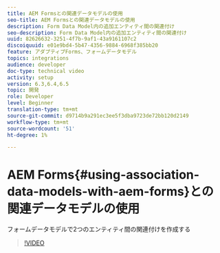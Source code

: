 ```yaml
---
title: AEM Formsとの関連データモデルの使用
seo-title: AEM Formsとの関連データモデルの使用
description: Form Data Model内の追加エンティティ間の関連付け
seo-description: Form Data Model内の追加エンティティ間の関連付け
uuid: 82626632-3251-4f7b-9af1-43a9161107c2
discoiquuid: e01e9bd4-5b47-4356-9884-6968f385bb20
feature: アダプティブForms、フォームデータモデル
topics: integrations
audience: developer
doc-type: technical video
activity: setup
version: 6.3,6.4,6.5
topic: 開発
role: Developer
level: Beginner
translation-type: tm+mt
source-git-commit: d9714b9a291ec3ee5f3dba9723de72bb120d2149
workflow-type: tm+mt
source-wordcount: '51'
ht-degree: 1%

---
```



# AEM Forms{#using-association-data-models-with-aem-forms}との関連データモデルの使用

フォームデータモデルで2つのエンティティ間の関連付けを作成する

>[!VIDEO](https://video.tv.adobe.com/v/17737/?quality=9&learn=on)

